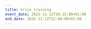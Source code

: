 ```yaml
---
title: Vrije training
event_date: 2025-11-12T20:15:00+01:00
end_date: 2025-11-12T22:00:00+01:00
---
```


